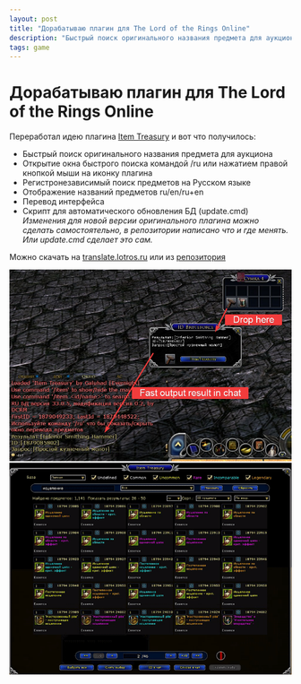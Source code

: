 ```yaml
---
layout: post
title: "Дорабатываю плагин для The Lord of the Rings Online"
description: "Быстрый поиск оригинального названия предмета для аукциона"
tags: game
---
```

# Дорабатываю плагин для The Lord of the Rings Online
Переработал идею плагина [Item Treasury](https://www.lotrointerface.com/downloads/info870-ItemTreasury.html) и вот что получилось:
* Быстрый поиск оригинального названия предмета для аукциона
* Открытие окна быстрого поиска командой /ru или нажатием правой кнопкой мыши на иконку плагина
* Регистронезависимый поиск предметов на Русском языке
* Отображение названий предметов ru/en/ru+en
* Перевод интерфейса
* Скрипт для автоматического обновления БД (update.cmd)
*Изменения для новой версии оригинального плагина можно сделать самостоятельно, в репозитории написано что и где менять. Или update.cmd сделает это сам.*

Можно скачать на [translate.lotros.ru](http://translate.lotros.ru/mathoms/32-item-treasury.html) или из [репозитория](https://github.com/william-aqn/item-treasury)

![How to use](https://github.com/william-aqn/item-treasury/raw/main/screen.png)
![How to use](https://github.com/william-aqn/item-treasury/raw/main/screen-window-ru-en-all.gif)